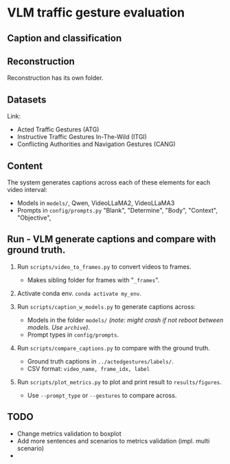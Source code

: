 # VLM traffic gesture evaluation

## Caption and classification

## Reconstruction
Reconstruction has its own folder.

## Datasets
Link: <LINK>
- Acted Traffic Gestures (ATG)
- Instructive Traffic Gestures In-The-Wild (ITGI)
- Conflicting Authorities and Navigation Gestures (CANG)

## Content
The system generates captions across each of these elements for each video interval:
- Models in `models/`, Qwen, VideoLLaMA2, VideoLLaMA3
- Prompts in `config/prompts.py` "Blank", "Determine", "Body", "Context", "Objective",

## Run - VLM generate captions and compare with ground truth.
1. Run `scripts/video_to_frames.py` to convert videos to frames.
    - Makes sibling folder for frames with "`_frames`".

1. Activate conda env. `conda activate my_env`.

2. Run `scripts/caption_w_models.py` to generate captions across:
    - Models in the folder `models/` *(note: might crash if not reboot between models. Use `archive`)*.
    - Prompt types in `config/prompts`.

3. Run `scripts/compare_captions.py` to compare with the ground truth.
    - Ground truth captions in `../actedgestures/labels/`.
    - CSV format: `video_name, frame_idx, label`
    
4. Run `scripts/plot_metrics.py` to plot and print result to `results/figures`.
    - Use `--prompt_type` or `--gestures` to compare across.

## TODO
- Change metrics validation to boxplot
- Add more sentences and scenarios to metrics validation (impl. multi scenario)
- 